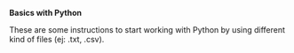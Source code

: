 **Basics with Python**

These are some instructions to start working with Python by using different kind of files (ej: .txt, .csv).

